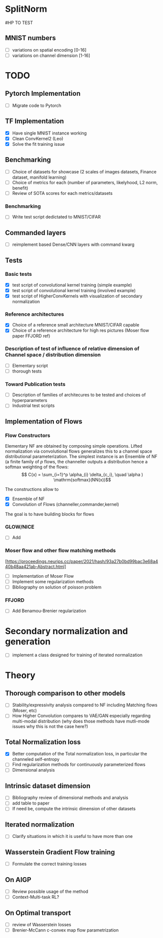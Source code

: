 # SplitNorm

#HP TO TEST
## MNIST numbers
- [ ] variations on spatial encoding [0-16]
- [ ] variations on channel dimension [1-16]

# TODO
## Pytorch Implementation
- [ ] Migrate code to Pytorch

## TF Implementation
- [x] Have single MNIST instance working
- [x] Clean ConvKernel2 (Leo)
- [x] Solve the fit training issue
##  Benchmarking
- [ ] Choice of datasets for showcase (2 scales of images datasets, Finance dataset, manifold learning)
- [ ] Choice of metrics for each (number of parameters, likelyhood, L2 norm, benefit)
- [ ] Review  of SOTA scores for each metrics/datasets
### Benchmarking
- [ ] Write test script dedictated to MNIST/CIFAR

## Commanded layers
- [ ] reimplement based Dense/CNN layers with command kwarg


## Tests
### Basic tests
- [x] test script of convolutional kernel training (simple example)
- [x] test script of convolutional kernel training (involved example)
- [x] test script of HigherConvKernels with visualization of secondary normalization

### Reference architectures
- [x] Choice of a reference small architecture MNIST/CIFAR capable
- [x] Choice of a reference architecture for high res pictures  (Moser flow paper FFJORD ref)

### Description of test of influence of relative dimension of Channel space / distribution dimension
- [ ] Elementary script
- [ ] thorough tests
### Toward Publication tests
- [ ] Description of families of architecures to be tested and choices of hyperparameters
- [ ] Industrial test scripts

## Implementation of Flows

### Flow Constructors
Elementary NF are obtained by composing simple operations. Lifted normalization
via convolutional flows generalizes this to a channel space distributional parameterization.
The simplest instance is an Ensemble of NF (a finite family of $p$ flows, the channeller outputs a distribution hence a softmax weighting of the flows:
  $$ C(x) = \sum_{i=1}^p \alpha_{i} \delta_{c_i}, \quad \alpha ) \mathrm{softmax}(NN(x))$$


The constructions allow to
- [x] Ensemble of NF
- [x] Convolution of Flows (channeller,commander,kernel)

The goal is to have building blocks for flows
### GLOW/NICE
- [ ] Add

### Moser flow and other flow matching methods
[https://proceedings.neurips.cc/paper/2021/hash/93a27b0bd99bac3e68a440b48aa421ab-Abstract.html]
- [ ] Implementation of Moser Flow
- [ ] Implement some regularization methods
- [ ] Bibliography on solution of poisson problem
###  FFJORD
- [ ] Add Benamou-Brenier regularization


# Secondary normalization and generation
- [ ] implement a class designed for training of iterated normalization

# Theory
## Thorough comparison to other models
- [ ] Stability/expressivity analysis compared to NF including Matching flows (Moser, etc)
- [ ] How Higher Convolution compares to VAE/GAN especially regarding multi-modal distribution (why does those methods have mutli-mode issues why this is not the case here?)

## Total Normalization loss
- [x] Better computation of the Total normalization loss, in particular the channeled self-entropy
- [ ] Find regularization methods for continuously parameterized flows
- [ ] Dimensional analysis
## Intrinsic dataset dimension
- [ ] Bibliography review of dimensional methods and analysis
- [ ] add table to paper
- [ ] If need be, compute the intrinsic dimension of other datasets
## Iterated normalization
- [ ] Clarify situations in which it is useful to have more than one
## Wasserstein Gradient Flow training
- [ ] Formulate the correct training losses
## On AIGP
- [ ] Review possible usage of the method
- [ ] Context-Multi-task RL?
## On Optimal transport
- [ ] review of Wasserstein losses
- [ ] Brenier-McCann c-convex map flow parametrization
#
